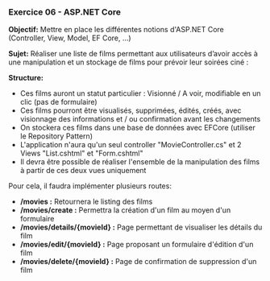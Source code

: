 ### Exercice 06 - ASP.NET Core

**Objectif:** Mettre en place les différentes notions d'ASP.NET Core (Controller, View, Model, EF Core, ...)

**Sujet:**
Réaliser une liste de films permettant aux utilisateurs d’avoir accès à une manipulation et un stockage de films pour prévoir leur soirées ciné :

**Structure:**
- Ces films auront un statut particulier : Visionné / A voir, modifiable en un clic (pas de formulaire)
- Ces films pourront être visualisés, supprimées, édités, créés, avec visionnage des informations et / ou confirmation avant les changements
- On stockera ces films dans une base de données avec EFCore (utiliser le Repository Pattern)
- L'application n'aura qu'un seul controller "MovieController.cs" et 2 Views "List.cshtml" et "Form.cshtml"
- Il devra être possible de réaliser l'ensemble de la manipulation des films à partir de ces deux vues uniquement

Pour cela, il faudra implémenter plusieurs routes: 

- **/movies :** Retournera le listing des films
- **/movies/create :** Permettra la création d'un film au moyen d'un formulaire
- **/movies/details/{movieId} :** Page permettant de visualiser les détails du film
- **/movies/edit/{movieId} :** Page proposant un formulaire d'édition d'un film
- **/movies/delete/{movieId} :** Page de confirmation de suppression d'un film